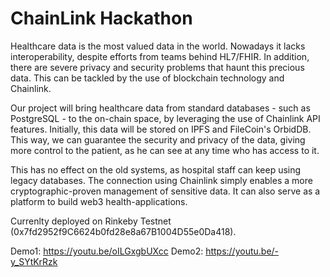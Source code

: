 # ChainLink Hackathon

Healthcare data is the most valued data in the world. Nowadays it lacks interoperability, despite efforts from teams behind HL7/FHIR. In addition, there are severe privacy and security problems that haunt this precious data. This can be tackled by the use of blockchain technology and Chainlink.

Our project will bring healthcare data from standard databases - such as PostgreSQL - to the on-chain space, by leveraging the use of Chainlink API features. Initially, this data will be stored on IPFS and FileCoin's OrbidDB. This way, we can guarantee the security and privacy of the data, giving more control to the patient, as he can see at any time who has access to it.

This has no effect on the old systems, as hospital staff can keep using legacy databases. The connection using Chainlink simply enables a more cryptographic-proven management of sensitive data. It can also serve as a platform to build web3 health-applications.

Currenlty deployed on Rinkeby Testnet (0x7fd2952f9C6624b0fd28e8a67B1004D55e0Da418).

Demo1: https://youtu.be/oILGxgbUXcc
Demo2: https://youtu.be/-y_SYtKrRzk
